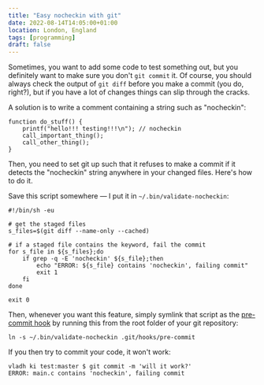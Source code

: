 ```yaml
---
title: "Easy nocheckin with git"
date: 2022-08-14T14:05:00+01:00
location: London, England
tags: [programming]
draft: false
---
```


Sometimes, you want to add some code to test something out, but you definitely
want to make sure you don't `git commit` it. Of course, you should always check
the output of `git diff` before you make a commit (you do, right?), but if you
have a lot of changes things can slip through the cracks.

A solution is to write a comment containing a string such as "nocheckin":

```
function do_stuff() {
    printf("hello!!! testing!!!\n"); // nocheckin
    call_important_thing();
    call_other_thing();
}
```

Then, you need to set git up such that it refuses to make a commit if it detects
the "nocheckin" string anywhere in your changed files. Here's how to do it.

Save this script somewhere — I put it in `~/.bin/validate-nocheckin`:

```
#!/bin/sh -eu

# get the staged files
s_files=$(git diff --name-only --cached)

# if a staged file contains the keyword, fail the commit
for s_file in ${s_files};do
    if grep -q -E 'nocheckin' ${s_file};then
        echo "ERROR: ${s_file} contains 'nocheckin', failing commit"
        exit 1
    fi
done

exit 0
```

Then, whenever you want this feature, simply symlink that script as the
[pre-commit
hook](https://git-scm.com/book/en/v2/Customizing-Git-Git-Hooks#_git_hooks) by
running this from the root folder of your git repository:

```
ln -s ~/.bin/validate-nocheckin .git/hooks/pre-commit
```

If you then try to commit your code, it won't work:

```
vladh ki test:master $ git commit -m 'will it work?'
ERROR: main.c contains 'nocheckin', failing commit
```
